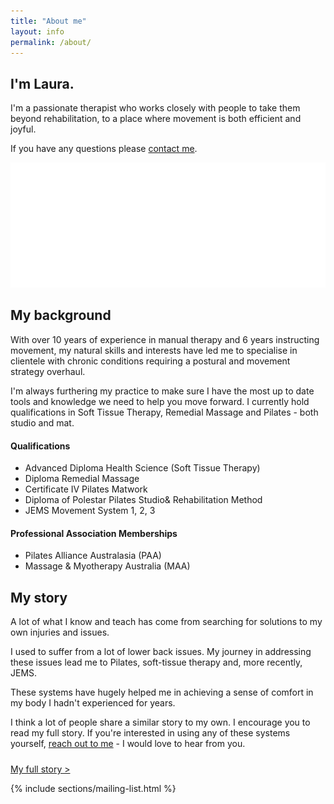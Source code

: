 ```yaml
---
title: "About me"
layout: info
permalink: /about/
---
```


<section class="-splash">
  <div class="layer layer-img b-lazy" data-src="/images/section-bgs/laura-desert.jpg"></div>
  <div class="container">
    <div class="row">
      <div class="col-sm-8">
        <h2>I'm Laura.</h2>
        <p>I'm a passionate therapist who works closely with people to take them beyond rehabilitation, to a place where movement is both efficient and joyful.</p>
        <p>If you have any questions please <a class="mailto" href="mailto:laura@ithrive.net.au">contact me</a>.</p>
        <p>
          <img src="/images/logo-splash.png" class="logo" />
        </p>
      </div>
    </div>
  </div>
</section>

<section class="section">
  <div class="container">
    <div class="row">
      <h2>My background</h2>
      <div class="col-sm-6">
        <p class="lead">
          With over 10 years of experience in manual therapy and 6 years instructing movement, my natural skills and interests have led me to specialise in clientele with chronic conditions requiring a postural and movement strategy overhaul.
        </p><!-- .lead -->
        <p class="lead">
          I'm always furthering my practice to make sure I have the most up to date tools and knowledge we need to help you move forward. I currently hold qualifications in Soft Tissue Therapy, Remedial Massage and Pilates - both studio and mat.
        </p>
      </div>
      <div class="col-sm-5 col-sm-offset-1">
        <h4>Qualifications</h4>
        <ul>
          <li>Advanced Diploma Health Science (Soft Tissue Therapy)</li>
          <li>Diploma Remedial Massage</li>
          <li>Certificate IV Pilates Matwork</li>
          <li>Diploma of Polestar Pilates Studio& Rehabilitation Method</li>
          <li>JEMS Movement System 1, 2, 3 </li>
        </ul>
        <h4>Professional Association Memberships</h4>
        <ul>
          <li>Pilates Alliance Australasia (PAA)</li>
          <li>Massage & Myotherapy Australia (MAA)</li>
        </ul>
      </div><!-- .col-sm-8 -->
    </div><!-- .row -->
  </div><!-- .container -->
</section><!-- .section -->

<section class="-lightOnDark">
  <div class="layer layer-img b-lazy" data-src="/images/section-bgs/about-2.jpg"></div>
  <!-- <div class="layer layer-gradient layer-gradient-dark-reverse"></div> -->
  <div class="container">
    <div class="row">
      <div class="col-sm-6">
        <h2>My story</h2>
        <p class="lead">
          A lot of what I know and teach has come from searching for solutions to my own injuries and issues.
        </p>
        <p>
          I used to suffer from a lot of lower back issues. My journey in addressing these issues lead me to Pilates, soft-tissue therapy and, more recently, JEMS.
        </p>
        <p>
          These systems have hugely helped me in achieving a sense of comfort in my body I hadn't experienced for years.
        </p>
        <p>
          I think a lot of people share a similar story to my own. I encourage you to read my full story. If you're interested in using any of these systems yourself, <a class="mailto" href="mailto:laura@ithrive.net.au">reach out to me</a> - I would love to hear from you.
        </p>
        <p style="padding-top:10px;">
          <a class="btn btn-outline btn-light" href="/posts/2016/12/03/my-story.html">My full story &gt;</a>
        </p>
      </div>
    </div>
  </div>
</section>

{% include sections/mailing-list.html %}
